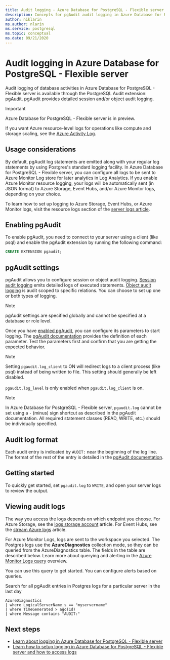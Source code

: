 ```yaml
---
title: Audit logging - Azure Database for PostgreSQL - Flexible server
description: Concepts for pgAudit audit logging in Azure Database for PostgreSQL - Flexible server.
author: niklarin
ms.author: nlarin
ms.service: postgresql
ms.topic: conceptual
ms.date: 09/21/2020
---
```


# Audit logging in Azure Database for PostgreSQL - Flexible server

Audit logging of database activities in Azure Database for PostgreSQL - Flexible server is available through the PostgreSQL Audit extension: [pgAudit](https://www.pgaudit.org/). pgAudit provides detailed session and/or object audit logging.

> [!IMPORTANT]
> Azure Database for PostgreSQL - Flexible server is in preview.

If you want Azure resource-level logs for operations like compute and storage scaling, see the [Azure Activity Log](../../azure-monitor/platform/platform-logs-overview.md).

## Usage considerations
By default, pgAudit log statements are emitted along with your regular log statements by using Postgres's standard logging facility. In Azure Database for PostgreSQL - Flexible server, you can configure all logs to be sent to Azure Monitor Log store for later analytics in Log Analytics. If you enable Azure Monitor resource logging, your logs will be automatically sent (in JSON format) to Azure Storage, Event Hubs, and/or Azure Monitor logs, depending on your choice.

To learn how to set up logging to Azure Storage, Event Hubs, or Azure Monitor logs, visit the resource logs section of the [server logs article](concepts-logging.md).

## Enabling pgAudit

To enable pgAudit, you need to connect to your server using a client (like psql) and enable the pgAudit extension by running the following command:
```SQL
CREATE EXTENSION pgaudit;
```

## pgAudit settings

pgAudit allows you to configure session or object audit logging. [Session audit logging](https://github.com/pgaudit/pgaudit/blob/master/README.md#session-audit-logging) emits detailed logs of executed statements. [Object audit logging](https://github.com/pgaudit/pgaudit/blob/master/README.md#object-audit-logging) is audit scoped to specific relations. You can choose to set up one or both types of logging. 

> [!NOTE]
> pgAudit settings are specified globally and cannot be specified at a database or role level.

Once you have [enabled pgAudit](#enabling-pgaudit), you can configure its parameters to start logging. The [pgAudit documentation](https://github.com/pgaudit/pgaudit/blob/master/README.md#settings) provides the definition of each parameter. Test the parameters first and confirm that you are getting the expected behavior.

> [!NOTE]
> Setting `pgaudit.log_client` to ON will redirect logs to a client process (like psql) instead of being written to file. This setting should generally be left disabled. <br> <br>
> `pgaudit.log_level` is only enabled when `pgaudit.log_client` is on.

> [!NOTE]
> In Azure Database for PostgreSQL - Flexible server, `pgaudit.log` cannot be set using a `-` (minus) sign shortcut as described in the pgAudit documentation. All required statement classes (READ, WRITE, etc.) should be individually specified.

## Audit log format
Each audit entry is indicated by `AUDIT:` near the beginning of the log line. The format of the rest of the entry is detailed in the [pgAudit documentation](https://github.com/pgaudit/pgaudit/blob/master/README.md#format).

## Getting started
To quickly get started, set `pgaudit.log` to `WRITE`, and open your server logs to review the output. 

## Viewing audit logs
The way you access the logs depends on which endpoint you choose. For Azure Storage, see the [logs storage account](../../azure-monitor/platform/resource-logs-collect-storage.md) article. For Event Hubs, see the [stream Azure logs](../../azure-monitor/platform/resource-logs-stream-event-hubs.md) article.

For Azure Monitor Logs, logs are sent to the workspace you selected. The Postgres logs use the **AzureDiagnostics** collection mode, so they can be queried from the AzureDiagnostics table. The fields in the table are described below. Learn more about querying and alerting in the [Azure Monitor Logs query](../../azure-monitor/log-query/log-query-overview.md) overview.

You can use this query to get started. You can configure alerts based on queries.

Search for all pgAudit entries in Postgres logs for a particular server in the last day
```
AzureDiagnostics
| where LogicalServerName_s == "myservername"
| where TimeGenerated > ago(1d) 
| where Message contains "AUDIT:"
```

## Next steps
- [Learn about logging in Azure Database for PostgreSQL - Flexible server](concepts-logging.md)
- [Learn how to setup logging in Azure Database for PostgreSQL - Flexible server and how to access logs](howto-configure-and-access-logs.md)